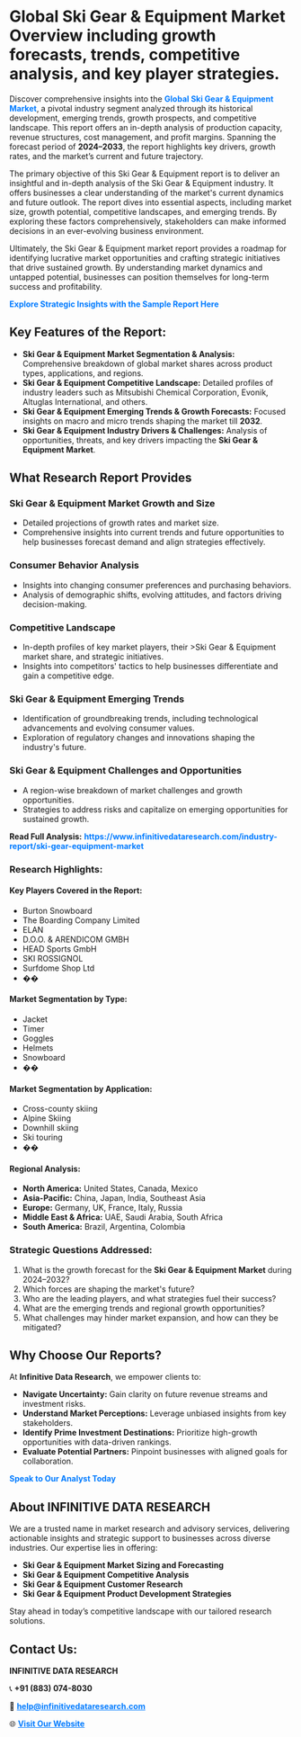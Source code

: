 <h1>Global Ski Gear & Equipment Market Overview including growth forecasts, trends, competitive analysis, and key player strategies.</h1>
<p>
Discover comprehensive insights into the 
<a href="https://www.infinitivedataresearch.com/industry-report/ski-gear-equipment-market" rel="dofollow" style="color: #007BFF; text-decoration: none;"><strong>Global Ski Gear & Equipment Market</strong></a>, a pivotal industry segment analyzed through its historical development, emerging trends, growth prospects, and competitive landscape. This report offers an in-depth analysis of production capacity, revenue structures, cost management, and profit margins. Spanning the forecast period of <strong>2024–2033</strong>, the report highlights key drivers, growth rates, and the market’s current and future trajectory.
</p>
<p>
The primary objective of this Ski Gear & Equipment report is to deliver an insightful and in-depth analysis of the Ski Gear & Equipment industry. It offers businesses a clear understanding of the market's current dynamics and future outlook. The report dives into essential aspects, including market size, growth potential, competitive landscapes, and emerging trends. By exploring these factors comprehensively, stakeholders can make informed decisions in an ever-evolving business environment.
</p>
<p>
Ultimately, the Ski Gear & Equipment market report provides a roadmap for identifying lucrative market opportunities and crafting strategic initiatives that drive sustained growth. By understanding market dynamics and untapped potential, businesses can position themselves for long-term success and profitability.
</p>
<p>
<a href="https://www.infinitivedataresearch.com/request-sample/reportId=108846" style="color: #007BFF; text-decoration: none;"><strong>Explore Strategic Insights with the Sample Report Here</strong></a>
</p>

<h2>Key Features of the Report:</h2>
<ul>
<li><strong>Ski Gear & Equipment Market Segmentation & Analysis:</strong> Comprehensive breakdown of global market shares across product types, applications, and regions.</li>
<li><strong>Ski Gear & Equipment Competitive Landscape:</strong> Detailed profiles of industry leaders such as Mitsubishi Chemical Corporation, Evonik, Altuglas International, and others.</li>
<li><strong>Ski Gear & Equipment Emerging Trends & Growth Forecasts:</strong> Focused insights on macro and micro trends shaping the market till <strong>2032</strong>.</li>
<li><strong>Ski Gear & Equipment Industry Drivers & Challenges:</strong> Analysis of opportunities, threats, and key drivers impacting the <strong>Ski Gear & Equipment Market</strong>.</li>
</ul>

<h2>What Research Report Provides</h2>
<h3>Ski Gear & Equipment Market Growth and Size</h3>
<ul>
<li>Detailed projections of growth rates and market size.</li>
<li>Comprehensive insights into current trends and future opportunities to help businesses forecast demand and align strategies effectively.</li>
</ul>

<h3>Consumer Behavior Analysis</h3>
<ul>
<li>Insights into changing consumer preferences and purchasing behaviors.</li>
<li>Analysis of demographic shifts, evolving attitudes, and factors driving decision-making.</li>
</ul>

<h3>Competitive Landscape</h3>
<ul>
<li>In-depth profiles of key market players, their >Ski Gear & Equipment market share, and strategic initiatives.</li>
<li>Insights into competitors' tactics to help businesses differentiate and gain a competitive edge.</li>
</ul>

<h3>Ski Gear & Equipment Emerging Trends</h3>
<ul>
<li>Identification of groundbreaking trends, including technological advancements and evolving consumer values.</li>
<li>Exploration of regulatory changes and innovations shaping the industry's future.</li>
</ul>

<h3>Ski Gear & Equipment Challenges and Opportunities</h3>
<ul>
<li>A region-wise breakdown of market challenges and growth opportunities.</li>
<li>Strategies to address risks and capitalize on emerging opportunities for sustained growth.</li>
</ul>
<p><strong>Read Full Analysis:</strong> <a href="https://www.infinitivedataresearch.com/industry-report/ski-gear-equipment-market" rel="dofollow" style="color: #007BFF; text-decoration: none;"><strong>https://www.infinitivedataresearch.com/industry-report/ski-gear-equipment-market</strong></a></p>
<h3>Research Highlights:</h3>
<h4>Key Players Covered in the Report:</h4>
<ul><li>Burton Snowboard</li><li>The Boarding Company Limited</li><li>ELAN</li><li>D.O.O. &amp; ARENDICOM GMBH</li><li>HEAD Sports GmbH</li><li>SKI ROSSIGNOL</li><li>Surfdome Shop Ltd</li><li>��</li></ul>
<h4>Market Segmentation by Type:</h4>
<ul><li>Jacket</li><li>Timer</li><li>Goggles</li><li>Helmets</li><li>Snowboard</li><li>��</li></ul>
<h4>Market Segmentation by Application:</h4>
<ul><li>Cross-county skiing</li><li>Alpine Skiing</li><li>Downhill skiing</li><li>Ski touring</li><li>��</li></ul>

<h4>Regional Analysis:</h4>
<ul>
<li><strong>North America:</strong> United States, Canada, Mexico</li>
<li><strong>Asia-Pacific:</strong> China, Japan, India, Southeast Asia</li>
<li><strong>Europe:</strong> Germany, UK, France, Italy, Russia</li>
<li><strong>Middle East & Africa:</strong> UAE, Saudi Arabia, South Africa</li>
<li><strong>South America:</strong> Brazil, Argentina, Colombia</li>
</ul>

<h3>Strategic Questions Addressed:</h3>
<ol>
<li>What is the growth forecast for the <strong>Ski Gear & Equipment Market</strong> during 2024–2032?</li>
<li>Which forces are shaping the market's future?</li>
<li>Who are the leading players, and what strategies fuel their success?</li>
<li>What are the emerging trends and regional growth opportunities?</li>
<li>What challenges may hinder market expansion, and how can they be mitigated?</li>
</ol>

<h2>Why Choose Our Reports?</h2>
<p>At <strong>Infinitive Data Research</strong>, we empower clients to:</p>
<ul>
<li><strong>Navigate Uncertainty:</strong> Gain clarity on future revenue streams and investment risks.</li>
<li><strong>Understand Market Perceptions:</strong> Leverage unbiased insights from key stakeholders.</li>
<li><strong>Identify Prime Investment Destinations:</strong> Prioritize high-growth opportunities with data-driven rankings.</li>
<li><strong>Evaluate Potential Partners:</strong> Pinpoint businesses with aligned goals for collaboration.</li>
</ul>
<p><a href="https://www.infinitivedataresearch.com/industry-report/ski-gear-equipment-market" rel="dofollow" style="color: #007BFF; text-decoration: none;"><strong>Speak to Our Analyst Today</strong></a></p>

<h2>About INFINITIVE DATA RESEARCH</h2>
<p>We are a trusted name in market research and advisory services, delivering actionable insights and strategic support to businesses across diverse industries. Our expertise lies in offering:</p>
<ul>
<li><strong>Ski Gear & Equipment Market Sizing and Forecasting</strong></li>
<li><strong>Ski Gear & Equipment Competitive Analysis</strong></li>
<li><strong>Ski Gear & Equipment Customer Research</strong></li>
<li><strong>Ski Gear & Equipment Product Development Strategies</strong></li>
</ul>
<p>Stay ahead in today’s competitive landscape with our tailored research solutions.</p>

<h2>Contact Us:</h2>
<p><strong>INFINITIVE DATA RESEARCH</strong></p>
<p>📞 <strong>+91 (883) 074-8030</strong></p>
<p>📧 <strong><a href="mailto:help@infinitivedataresearch.com" style="color: #007BFF;">help@infinitivedataresearch.com</a></strong></p>
<p>🌐 <strong><a href="https://www.infinitivedataresearch.com" rel="dofollow" style="color: #007BFF;">Visit Our Website</a></strong></p>